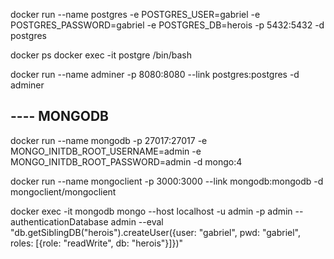 docker run --name postgres -e POSTGRES_USER=gabriel -e POSTGRES_PASSWORD=gabriel -e POSTGRES_DB=herois -p 5432:5432 -d postgres

docker ps
docker exec -it postgre /bin/bash

docker run --name adminer -p 8080:8080 --link postgres:postgres -d adminer

## ---- MONGODB

docker run --name mongodb -p 27017:27017 -e MONGO_INITDB_ROOT_USERNAME=admin -e MONGO_INITDB_ROOT_PASSWORD=admin -d mongo:4

docker run --name mongoclient -p 3000:3000 --link mongodb:mongodb -d mongoclient/mongoclient

docker exec -it mongodb mongo --host localhost -u admin -p admin --authenticationDatabase admin --eval "db.getSiblingDB("herois").createUser({user: "gabriel", pwd: "gabriel", roles: [{role: "readWrite", db: "herois"}]})"
